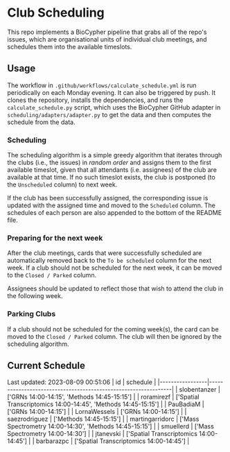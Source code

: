 # Club Scheduling

This repo implements a BioCypher pipeline that grabs all of the repo's issues,
which are organisational units of individual club meetings, and schedules them
into the available timeslots.

## Usage

The workflow in `.github/workflows/calculate_schedule.yml` is run periodically
on each Monday evening. It can also be triggered by push. It clones the
repository, installs the dependencies, and runs the `calculate_schedule.py`
script, which uses the BioCypher GitHub adapter in
`scheduling/adapters/adapter.py` to get the data and then computes the schedule
from the data.

### Scheduling

The scheduling algorithm is a simple greedy algorithm that iterates through the
clubs (i.e., the issues) in *random order* and assigns them to the first
available timeslot, given that all attendants (i.e. assignees) of the club are
available at that time. If no such timeslot exists, the club is postponed (to
the `Unscheduled` column) to next week. 

If the club has been successfully assigned, the corresponding issue is updated
with the assigned time and moved to the `Scheduled` column. The schedules of
each person are also appended to the bottom of the README file.

### Preparing for the next week

After the club meetings, cards that were successfully scheduled are
automatically removed back to the `To be scheduled` column for the next week.
If a club should not be scheduled for the next week, it can be moved to the
`Closed / Parked` column.

Assignees should be updated to reflect those that wish to attend the club in the
following week.

### Parking Clubs

If a club should not be scheduled for the coming week(s), the card can be moved
to the `Closed / Parked` column. The club will then be ignored by the scheduling
algorithm.

## Current Schedule
Last updated: 2023-08-09 00:51:06
| id              | schedule                                                       |
|-----------------|----------------------------------------------------------------|
| slobentanzer    | ['GRNs 14:00-14:15', 'Methods 14:45-15:15']                    |
| roramirezf      | ['Spatial Transcriptomics 14:00-14:45', 'Methods 14:45-15:15'] |
| PauBadiaM       | ['GRNs 14:00-14:15']                                           |
| LornaWessels    | ['GRNs 14:00-14:15']                                           |
| saezrodriguez   | ['Methods 14:45-15:15']                                        |
| martingarridorc | ['Mass Spectrometry 14:00-14:30', 'Methods 14:45-15:15']       |
| smuellerd       | ['Mass Spectrometry 14:00-14:30']                              |
| jtanevski       | ['Spatial Transcriptomics 14:00-14:45']                        |
| barbarazpc      | ['Spatial Transcriptomics 14:00-14:45']                        |